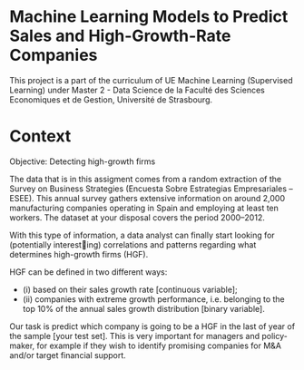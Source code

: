 # Machine Learning Models to Predict Sales and High-Growth-Rate Companies
This project is a part of the curriculum of UE Machine Learning (Supervised Learning) under Master 2 - Data Science de la Faculté des Sciences Economiques et de Gestion, Université de Strasbourg. 

# Context 

Objective: Detecting high-growth firms

The data that is in this assigment comes from a random extraction of the Survey on Business Strategies (Encuesta Sobre Estrategias Empresariales – ESEE). This annual survey gathers extensive information on around 2,000 manufacturing companies operating in Spain and employing at least ten workers. The dataset at your disposal covers the period 2000–2012.

With this type of information, a data analyst can finally start looking for (potentially interesting) correlations and patterns regarding what determines high-growth firms (HGF). 

HGF can be defined in two different ways: 
- (i) based on their sales growth rate [continuous variable];
- (ii) companies with extreme growth performance, i.e. belonging to the top 10% of the annual sales growth distribution [binary variable].

Our task is predict which company is going to be a HGF in the last of year of the sample [your test set]. This is very important for managers and policy-maker, for example if they wish to identify promising companies for M&A and/or target financial support.
